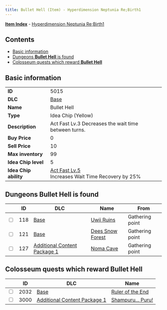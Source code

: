 ```yaml
---
title: Bullet Hell (Item) - Hyperdimension Neptunia Re;Birth1
---
```


[**Item Index**](/neptunia/rb1/item/index.html) - [Hyperdimension Neptunia Re;Birth1](/neptunia/rb1)

## Contents

- [Basic information](#basic-information)
- [Dungeons **Bullet Hell** is found](#dungeons-bullet-hell-is-found)
- [Colosseum quests which reward **Bullet Hell**](#colosseum-quests-which-reward-bullet-hell)
## Basic information

|   |   |
| -- | -- |
| **ID** | 5015 |
| **DLC** | [Base](/neptunia/rb1/dlc/1-base.html) |
| **Name** | Bullet Hell |
| **Type** | Idea Chip (Yellow) |
| **Description** | Act Fast Lv.3 Decreases the wait time between turns. |
| **Buy Price** | 0 |
| **Sell Price** | 10 |
| **Max inventory** | 99 |
| **Idea Chip level** | 5 |
| **Idea Chip ability** | [Act Fast Lv.5](/neptunia/rb1/avatar/1-9514-act-fast-lv-5.html)<br />Increases Wait Time Recovery by 25% |


## Dungeons **Bullet Hell** is found

|    | ID | DLC | Name | From |
| -- | -- | --- | ---- | ---- |
| <input type="checkbox" id="rb1-dungeon-1-118" class="trackbox" /> | 118 | [Base](/neptunia/rb1/dlc/1-base.html) | [Uwii Ruins](/neptunia/rb1/dungeon/1-118-uwii-ruins.html) | Gathering point |
| <input type="checkbox" id="rb1-dungeon-1-121" class="trackbox" /> | 121 | [Base](/neptunia/rb1/dlc/1-base.html) | [Dees Snow Forest](/neptunia/rb1/dungeon/1-121-dees-snow-forest.html) | Gathering point |
| <input type="checkbox" id="rb1-dungeon-10-127" class="trackbox" /> | 127 | [Additional Content Package 1](/neptunia/rb1/dlc/10-pack1.html) | [Noma Cave](/neptunia/rb1/dungeon/10-127-noma-cave.html) | Gathering point |


## Colosseum quests which reward **Bullet Hell**

|    | ID | DLC | Name |
| -- | -- | --- | ---- |
| <input type="checkbox" id="rb1-colosseum-1-2032" class="trackbox" /> | 2032 | [Base](/neptunia/rb1/dlc/1-base.html) | [Ruler of the End](/neptunia/rb1/colosseum/1-2032-ruler-of-the-end.html) |
| <input type="checkbox" id="rb1-colosseum-10-3000" class="trackbox" /> | 3000 | [Additional Content Package 1](/neptunia/rb1/dlc/10-pack1.html) | [Shampuru... Puru!](/neptunia/rb1/colosseum/10-3000-shampuru-puru.html) |
